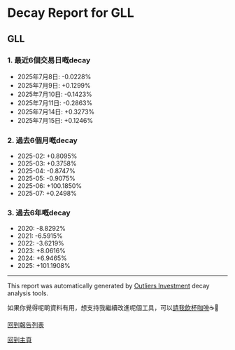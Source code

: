 # Decay Report for GLL

## GLL

### 1. 最近6個交易日嘅decay

- 2025年7月8日: -0.0228%
- 2025年7月9日: +0.1299%
- 2025年7月10日: -0.1423%
- 2025年7月11日: -0.2863%
- 2025年7月14日: +0.3273%
- 2025年7月15日: +0.1246%

### 2. 過去6個月嘅decay

- 2025-02: +0.8095%
- 2025-03: +0.3758%
- 2025-04: -0.8747%
- 2025-05: -0.9075%
- 2025-06: +100.1850%
- 2025-07: +0.2498%

### 3. 過去6年嘅decay

- 2020: -8.8292%
- 2021: -6.5915%
- 2022: -3.6219%
- 2023: +8.0616%
- 2024: +6.9465%
- 2025: +101.1908%

------------------------------
This report was automatically generated by [Outliers Investment](https://outliersecon.github.io/Outliers-Investment/) decay analysis tools.

如果你覺得呢啲資料有用，想支持我繼續改進呢個工具，可以[請我飲杯咖啡](https://buymeacoffee.com/outliersecon)☕🙏

[回到報告列表](https://outliersecon.github.io/Outliers-Investment/reports/reports_public)

[回到主頁](https://outliersecon.github.io/Outliers-Investment/)